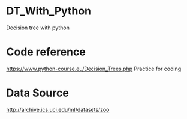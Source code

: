 # DT_With_Python
 Decision tree with python
# Code reference 
 https://www.python-course.eu/Decision_Trees.php
 Practice for coding 
# Data Source 
 http://archive.ics.uci.edu/ml/datasets/zoo

